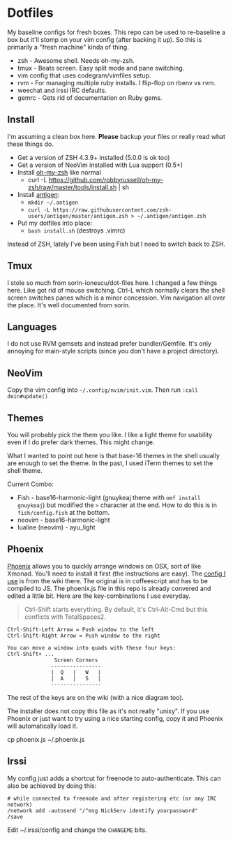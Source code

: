 # Dotfiles

My baseline configs for fresh boxes.  This repo can be used to
re-baseline a box but it'll stomp on your vim config (after backing it up).
So this is primarily a "fresh machine" kinda of thing.

  * zsh - Awesome shell.  Needs oh-my-zsh.
  * tmux - Beats screen.  Easy split mode and pane switching.
  * vim config that uses codegram/vimfiles setup.
  * rvm - For managing multiple ruby installs. I flip-flop on rbenv vs rvm.
  * weechat and irssi IRC defaults.
  * gemrc - Gets rid of documentation on Ruby gems.


## Install

I'm assuming a clean box here.  **Please** backup your files or really read what these things do.

  * Get a version of ZSH 4.3.9+ installed (5.0.0 is ok too)
  * Get a version of NeoVim installed with Lua support (0.5+)
  * Install [oh-my-zsh](https://github.com/robbyrussell/oh-my-zsh) like normal
    * curl -L https://github.com/robbyrussell/oh-my-zsh/raw/master/tools/install.sh | sh
  * Install [antigen](https://github.com/zsh-users/antigen):
    * `mkdir ~/.antigen`
    * `curl -L https://raw.githubusercontent.com/zsh-users/antigen/master/antigen.zsh > ~/.antigen/antigen.zsh`
  * Put my dotfiles into place:
    * `bash install.sh`  (destroys .vimrc)

Instead of ZSH, lately I've been using Fish but I need to switch back to ZSH.

## Tmux

I stole so much from  sorin-ionescu/dot-files here.  I changed a few things here.  Like got rid of mouse switching.  Ctrl-L which normally clears the shell screen switches panes which is a minor concession.  Vim navigation all over the place.  It's well documented from sorin.


## Languages
I do not use RVM gemsets and instead prefer bundler/Gemfile.  It's only
annoying for main-style scripts (since you don't have a project
directory).


## NeoVim

Copy the vim config into `~/.config/nvim/init.vim`.  Then run `:call dein#update()`


## Themes

You will probably pick the them you like.  I like a light theme for usability even if I do prefer dark themes.
This might change.

What I wanted to point out here is that base-16 themes in the shell usually are enough to set the theme.  In the past, I used iTerm themes to set the shell theme.

Current Combo:
  * Fish - base16-harmonic-light (gnuykeaj theme with `omf install gnuykeaj`) but modified the `>` character at the end.  How to do this is in `fish/config.fish` at the bottom.
  * neovim - base16-harmonic-light
  * lualine (neovim) - ayu_light


Phoenix
-----
[Phoenix](https://github.com/jasonm23/phoenix) allows you to quickly
arrange windows on OSX, sort of like Xmonad.  You'll need to install it
first (the instructions are easy).  The
[config I use](https://github.com/jasonm23/Phoenix-config/blob/master/.phoenix.litcoffee)
is from the wiki there.  The original is in coffeescript and has to be
compiled to JS.  The phoenix.js file in this repo is already convered
and edited a little bit.  Here are the key-combinations I use everyday.

> Ctrl-Shift starts everything.  By default, it's Ctrl-Alt-Cmd but this conflicts with TotalSpaces2.

    Ctrl-Shift-Left Arrow = Push window to the left
    Ctrl-Shift-Right Arrow = Push window to the right

    You can move a window into quads with these four keys:
    Ctrl-Shift+ ...
                   Screen Corners
                  ----------------
                  |  Q   |   W   |
                  |  A   |   S   |
                  ----------------

The rest of the keys are on the wiki (with a nice diagram too).

The installer does not copy this file as it's not really "unixy".  If you use Phoenix or just want to try using a nice starting config, copy it and Phoenix will automatically load it.

  cp phoenix.js ~/.phoenix.js


Irssi
---
My config just adds a shortcut for freenode to auto-authenticate.
This can also be achieved by doing this:

```
# while connected to freenode and after registering etc (or any IRC network)
/network add -autosend "/^msg NickServ identify yourpassword"
/save
```

Edit ~/.irssi/config and change the `CHANGEME` bits.
